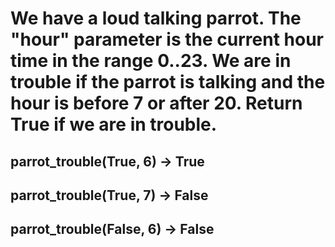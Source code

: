 # We have a loud talking parrot. The "hour" parameter is the current hour time in the range 0..23. We are in trouble if the parrot is talking and the hour is before 7 or after 20. Return True if we are in trouble.

## parrot_trouble(True, 6) → True

## parrot_trouble(True, 7) → False

## parrot_trouble(False, 6) → False
